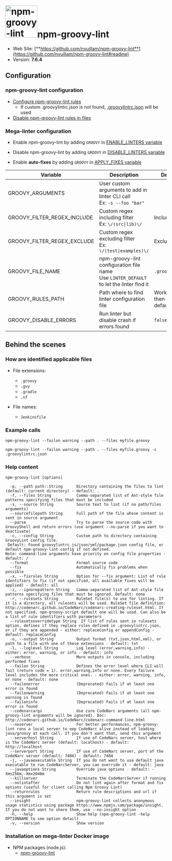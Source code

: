 <!-- markdownlint-disable MD033 MD041 -->
<!-- Generated by .automation/build.py, please do not update manually -->
# <a href="https://github.com/nvuillam/npm-groovy-lint" target="blank" title="Visit linter Web Site"><img src="https://repository-images.githubusercontent.com/240214900/1dcdef80-773c-11ea-8c94-305acc58f5c6" alt="npm-groovy-lint" height="100px"></a>npm-groovy-lint

- Web Site: [**https://github.com/nvuillam/npm-groovy-lint**](https://github.com/nvuillam/npm-groovy-lint#readme)
- Version: **7.6.4**

## Configuration

### npm-groovy-lint configuration

- [Configure npm-groovy-lint rules](https://github.com/nvuillam/npm-groovy-lint#configuration)
  - If custom .groovylintrc.json is not found, [.groovylintrc.json](https://github.com/nvuillam/mega-linter/tree/master/TEMPLATES/.groovylintrc.json) will be used
- [Disable npm-groovy-lint rules in files](https://github.com/nvuillam/npm-groovy-lint#disabling-rules-in-source)

### Mega-linter configuration

- Enable npm-groovy-lint by adding `GROOVY` in [ENABLE_LINTERS variable](https://github.com/nvuillam/mega-linter#activation-and-deactivation)
- Disable npm-groovy-lint by adding `GROOVY` in [DISABLE_LINTERS variable](https://github.com/nvuillam/mega-linter#activation-and-deactivation)

- Enable **auto-fixes** by adding `GROOVY` in [APPLY_FIXES variable](https://github.com/nvuillam/mega-linter#apply-fixes)

| Variable | Description | Default value |
| ----------------- | -------------- | -------------- |
| GROOVY_ARGUMENTS | User custom arguments to add in linter CLI call<br/>Ex: `-s --foo "bar"` |  |
| GROOVY_FILTER_REGEX_INCLUDE | Custom regex including filter<br/>Ex: `\/(src\|lib)\/` | Include every file |
| GROOVY_FILTER_REGEX_EXCLUDE | Custom regex excluding filter<br/>Ex: `\/(test\|examples)\/` | Exclude no file |
| GROOVY_FILE_NAME | npm-groovy-lint configuration file name</br>Use `LINTER_DEFAULT` to let the linter find it | `.groovylintrc.json` |
| GROOVY_RULES_PATH | Path where to find linter configuration file | Workspace folder, then Mega-Linter default rules |
| GROOVY_DISABLE_ERRORS | Run linter but disable crash if errors found | `false` |

## Behind the scenes

### How are identified applicable files

- File extensions:
  - `.groovy`
  - `.gvy`
  - `.gradle`
  - `.nf`

- File names:
  - `Jenkinsfile`


### Example calls

```shell
npm-groovy-lint --failon warning --path . --files myfile.groovy
```

```shell
npm-groovy-lint --failon warning --path . --files myfile.groovy -c .groovylintrc.json
```


### Help content

```shell
npm-groovy-lint [options]

  -p, --path path::String      Directory containing the files to lint (default: current directory) - default: .
  -f, --files String           Comma-separated list of Ant-style file patterns specifying files that must be included
  -s, --source String          Source text to lint (if no path/files arguments)
  --sourcefilepath String      Full path of the file whose content is sent in source argument
  --parse                      Try to parse the source code with GroovyShell and return errors (use argument --no-parse if you want to deactivate)
  -c, --config String          Custom path to directory containing GroovyLint config file.
 Default: Found groovylintrc.js/json/yml/package.json config file, or default npm-groovy-lint config if not defined.
Note: command-line arguments have priority on config file properties - default: /
  --format                     Format source code
  --fix                        Automatically fix problems when possible
  -x, --fixrules String        Option for --fix argument: List of rule identifiers to fix (if not specified, all available fixes will be applied) - default: all
  -i, --ignorepattern String   Comma-separated list of Ant-style file patterns specifying files that must be ignored. Default: none
  -r, --rulesets String        RuleSet file(s) to use for linting. If it is a directory, all rulesets will be used. RuleSet file definition: http://codenarc.github.io/CodeNarc/codenarc-creating-ruleset.html. If not specified, npm-groovy-script default one will be used. Can also be a list of rule identifiers with parameters
  --rulesetsoverridetype String  If list of rules sent in rulesets option, defines if they replace rules defined in .groovylintrc.json, or if they are appended - either: replaceConfig or appendConfig - default: replaceConfig
  -o, --output String          Output format (txt,json,html,xml), or path to a file with one of these extensions - default: txt
  -l, --loglevel String        Log level (error,warning,info) - either: error, warning, or info - default: info
  --verbose                    More outputs in console, including performed fixes
  --failon String              Defines the error level where CLI will fail (return code = 1). error,warning,info or none. Every failure level includes the more critical ones. - either: error, warning, info, or none - default: none
  --failonerror                (Deprecated) Fails if at least one error is found
  --failonwarning              (Deprecated) Fails if at least one warning is found
  --failoninfo                 (Deprecated) Fails if at least one error is found
  --codenarcargs               Use core CodeNarc arguments (all npm-groovy-lint arguments will be ignored). Doc: http://codenarc.github.io/CodeNarc/codenarc-command-line.html
  --noserver                   For better performances, npm-groovy-lint runs a local server to eep CodeNarc alive instead of loading java/groovy at each call. If you don't want that, send this argument
  --serverhost String          If use of CodeNarc server, host where is the CodeNarc server (default: localhost) - default: http://localhost
  --serverport String          If use of CodeNarc server, port of the CodeNarc server (default: 7484) - default: 7484
  -j, --javaexecutable String  If you do not want to use default java executable to run CodeNarcServer, you can override it - default: java
  --javaoptions String         Override java options - default: -Xms256m,-Xmx2048m
  --killserver                 Terminate the CodeNarcServer if running
  --nolintafter                Do not lint again after format and fix options (useful for client calling Npm Groovy Lint)
  --returnrules                Return rule descriptions and url if this argument is set
  --insight                    npm-groovy-lint collects anonymous usage statistics using package https://www.npmjs.com/package/insight. If you do not want to share them, use --no-insight option
  -h, --help                   Show help (npm-groovy-lint -help OPTIONNAME to see option detail)
  -v, --version                Show version

```

### Installation on mega-linter Docker image

- NPM packages (node.js):
  - [npm-groovy-lint](https://www.npmjs.com/package/npm-groovy-lint)
